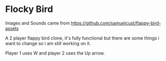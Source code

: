 # Flocky Bird

Images and Sounds came from https://github.com/samuelcust/flappy-bird-assets

A 2 player flappy bird clone, it's fully functional but there are some things i want to change so i am still working on it.

Player 1 uses W and player 2 uses the Up arrow.
